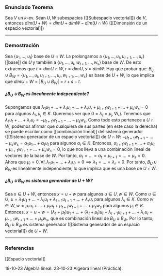 ### Enunciado Teorema

Sea $V$ un $k$-ev. Sean $U, W$ subespacios ([[Subespacio vectorial]]) de $V$, entonces $dim(U+W) = dimU + dimW - dim(U \cap W)$ ([[Dimensión de un espacio vectorial]])

---
### Demostración

Sea $\{u_1, \dots, u_t\}$ base de $U \cap W$. La prolongamos a $\{u_1, \dots, u_t, u_{t+1}, \dots, u_r\}$ [[base]] de $U$ y también a $\{u_1, \dots, u_t, w_{t+1}, \dots, w_s\}$ base de $W$. De esto extraemos que $t = dimU\cap W, r = dimU, s = dimW$. Hay que probar que: $B_u \cup B_W = \{u_1, \dots, u_t, u_{t+1}, \dots, u_r, w_{t+1}, \dots, w_s\}$ es base de $U+W$, lo que implica que $dimU+W = |B_U \cup B_W| = r+s-t$.
##### ¿$B_U \cup B_W$ es linealmente independiente?
Supongamos que $\lambda_1 u_1 + \dots + \lambda_t u_t + \dots + \lambda_r u_r + \mu_{t+1} w_{t+1} + \dots + \mu_s w_s = 0$ para algunos $\lambda_i, \mu_j \in K$. Queremos ver que $0 = \lambda_i = \mu_j, \forall i,j$. Tenemos que $\lambda_1 u_1 + \dots + \lambda_r u_r = -\mu_{t+1} w_{t+1} - \dots - \mu_s w_s$. Como todo esto pertenece a $U \cap W$, podemos afirmar que cualquiera de sus partes (en este caso la derecha) se puede escribir como [[combinación lineal]] del sistema generador ([[Sistema generador de un espacio vectorial]]) de $U \cap W$:
$-\mu_{t+1} w_{t+1} - \dots - \mu_s w_s = \alpha_1 u_1  \dots + \alpha_t u_t$ para algunos $\alpha_i \in K$. Entonces, $\alpha_{t+1}  w_{t+1} + \dots + \alpha_t u_t + \mu_{t+1} w_{t+1} + \dots + \mu_s w_s = 0$, lo que nos lleva a una combinación lineal de vectores de la base de $W$. Por tanto, $\alpha_1 = \dots = \alpha_t = \mu_{t+1} = \dots = \mu_s = 0$.
Ahora que $\mu_i = 0, \forall i, \lambda_1 u_1 + \dots + \lambda_r u_r = 0 \implies \lambda_1 = \dots = \lambda_r = 0$. Por tanto, $B_U \cup B_W$ es linealmente independiente, lo que implica que es una base de $U+W$.

##### ¿$B_U \cup B_W$ es sistema generador de $U+W$?
Sea $x \in U+W$, entonces $x=u+w$ para algunos $u \in U, w \in W$. 
Como $u \in U$, $u = \lambda_1 u_1 + \dots + \lambda_t u_t + \lambda_{t+1} u_{t+1} + \dots + \lambda_r u_r$ para algunos $\lambda_i \in K$. 
Como $w \in W, w = \mu_1 u_1 + \dots + \mu_t u_t + \mu_{t+1} w_{t+1} + \dots + \mu_s w_s$ para algunos $\mu_i \in K$.
Entonces, $x = u+w = (\lambda_1 + \mu_1)u_1 + \dots + (\lambda_t + \mu_t) u_t + \lambda_{t+1}u_{t+1} + \dots + \lambda_r u_r + \mu_{r+1} w_{r+1} + \dots + \mu_s w_s$, que es combinación lineal de $B_U \cup B_W$. Por lo tanto, $B_U \cup B_W$ es sistema generador ([[Sistema generador de un espacio vectorial]]) de $U+W$.

---
### Referencias

[[Espacio vectorial]]

19-10-23 Álgebra lineal.
23-10-23 Álgebra lineal (Práctica).